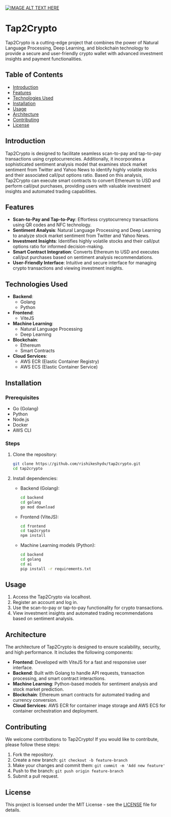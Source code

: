 [![IMAGE ALT TEXT HERE](https://tuberanker.com/storage/images/data/can-i-use-someone-elses-video-on-my-youtube-channel.png)](https://youtu.be/S6pFI4uNJcQ)

# Tap2Crypto

Tap2Crypto is a cutting-edge project that combines the power of Natural Language Processing, Deep Learning, and blockchain technology to provide a secure and user-friendly crypto wallet with advanced investment insights and payment functionalities.

## Table of Contents

- [Introduction](#introduction)
- [Features](#features)
- [Technologies Used](#technologies-used)
- [Installation](#installation)
- [Usage](#usage)
- [Architecture](#architecture)
- [Contributing](#contributing)
- [License](#license)

## Introduction

Tap2Crypto is designed to facilitate seamless scan-to-pay and tap-to-pay transactions using cryptocurrencies. Additionally, it incorporates a sophisticated sentiment analysis model that examines stock market sentiment from Twitter and Yahoo News to identify highly volatile stocks and their associated call/put options ratio. Based on this analysis, Tap2Crypto can execute smart contracts to convert Ethereum to USD and perform call/put purchases, providing users with valuable investment insights and automated trading capabilities.

## Features

- **Scan-to-Pay and Tap-to-Pay**: Effortless cryptocurrency transactions using QR codes and NFC technology.
- **Sentiment Analysis**: Natural Language Processing and Deep Learning to analyze stock market sentiment from Twitter and Yahoo News.
- **Investment Insights**: Identifies highly volatile stocks and their call/put options ratio for informed decision-making.
- **Smart Contract Integration**: Converts Ethereum to USD and executes call/put purchases based on sentiment analysis recommendations.
- **User-Friendly Interface**: Intuitive and secure interface for managing crypto transactions and viewing investment insights.

## Technologies Used

- **Backend**:
  - Golang
  - Python
- **Frontend**:
  - ViteJS
- **Machine Learning**:
  - Natural Language Processing
  - Deep Learning
- **Blockchain**:
  - Ethereum
  - Smart Contracts
- **Cloud Services**:
  - AWS ECR (Elastic Container Registry)
  - AWS ECS (Elastic Container Service)

## Installation

### Prerequisites

- Go (Golang)
- Python
- Node.js
- Docker
- AWS CLI

### Steps

1. Clone the repository:
   ```sh
   git clone https://github.com/rishikeshydv/tap2crypto.git
   cd tap2crypto
   ```

2. Install dependencies:

   - Backend (Golang):
     ```sh
     cd backend
     cd golang
     go mod download
     ```

   - Frontend (ViteJS):
     ```sh
     cd frontend
     cd tap2crypto
     npm install
     ```

   - Machine Learning models (Python):
     ```sh
     cd backend
     cd golang
     cd ai
     pip install -r requirements.txt
     ```
## Usage

1. Access the Tap2Crypto via localhost.
2. Register an account and log in.
3. Use the scan-to-pay or tap-to-pay functionality for crypto transactions.
4. View investment insights and automated trading recommendations based on sentiment analysis.

## Architecture

The architecture of Tap2Crypto is designed to ensure scalability, security, and high performance. It includes the following components:

- **Frontend**: Developed with ViteJS for a fast and responsive user interface.
- **Backend**: Built with Golang to handle API requests, transaction processing, and smart contract interactions.
- **Machine Learning**: Python-based models for sentiment analysis and stock market prediction.
- **Blockchain**: Ethereum smart contracts for automated trading and currency conversion.
- **Cloud Services**: AWS ECR for container image storage and AWS ECS for container orchestration and deployment.

## Contributing

We welcome contributions to Tap2Crypto! If you would like to contribute, please follow these steps:

1. Fork the repository.
2. Create a new branch: `git checkout -b feature-branch`
3. Make your changes and commit them: `git commit -m 'Add new feature'`
4. Push to the branch: `git push origin feature-branch`
5. Submit a pull request.

## License

This project is licensed under the MIT License - see the [LICENSE](LICENSE) file for details.


